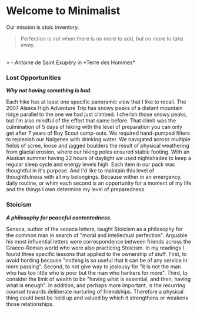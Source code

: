 # Welcome to Minimalist
Our mission is stoic inventory.

> Perfection is not when there is no more to add, but no more to take away.
<br/>
> - Antoine de Saint Exupéry in *Terre des Hommes*

### Lost Opportunities
_**Why not having something is bad.**_

Each hike has at least one specific panoramic view that I like to recall. The 2007 Alaska High Adventure Trip has snowy peaks of a distant mountain ridge parallel to the one we had just climbed. I cherish those snowy peaks, but I'm also mindful of the effort that came before. That climb was the culmination of 5 days of hiking with the level of preparation you can only get after 7 years of Boy Scout camp-outs. We required hand-pumped filters to replenish our Nalgenes with drinking water. We navigated across multiple fields of scree, loose and jagged boulders the result of physical weathering from glacial erosion, where our hiking poles ensured stable footing. With an Alaskan summer having 22 hours of daylight we used nightshades to keep a regular sleep cycle and energy levels high. Each item in our pack was thoughtful in it's purpose. And I'd like to maintain this level of thoughtfulness with all my belongings. Because wither in an emergency, daily routine, or whim each second is an opportunity for a moment of my life and the things I own determine my level of preparedness.

### Stoicism
_**A philosophy for peaceful contentedness.**_

Seneca, author of the seneca letters, taught Stoicism as a philosophy for the common man in search of "moral and intellectual perfection". Arguable his most influential letters were correspondence between friends across the Graeco-Roman world who were also practicing Stoicism. In my readings I found three specific lessons that applied to the ownership of stuff. First, to avoid hording because "nothing is so useful that it can be of any service in mere passing". Second, to not give way to jealousy for "it is not the man who has too little who is poor but the man who hankers for more". Third, to consider the limit of wealth to be "having what is essential, and then, having what is enough". In addition, and perhaps more important, is the recurring counsel towards deliberate nurturing of friendships. Therefore a physical thing could best be held up and valued by which it strengthens or weakens those relationships.

